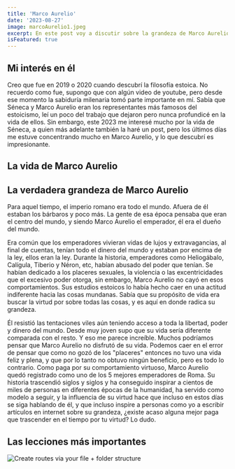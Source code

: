 ```yaml
---
title: 'Marco Aurelio'
date: '2023-08-27'
image: marcoAurelio1.jpeg
excerpt: En este post voy a discutir sobre la grandeza de Marco Aurelio, en español, porque este tema lo amerita.
isFeatured: true
---
```



## Mi interés en él

Creo que fue en 2019 o 2020 cuando descubrí la filosofía estoica. No recuerdo como fue, supongo que con algún video de youtube, pero desde ese momento la sabiduría milenaria tomó parte importante en mí. Sabía que Séneca y Marco Aurelio eran los representantes más famosos del estoicismo, leí un poco del trabajo que dejaron pero nunca profundicé en la vida de ellos. Sin embargo, este 2023 me interesé mucho por la vida de Séneca, a quien más adelante también la haré un post, pero los últimos días me estuve concentrando mucho en Marco Aurelio, y lo que descubrí es impresionante.

## La vida de Marco Aurelio

## La verdadera grandeza de Marco Aurelio 

Para aquel tiempo, el imperio romano era todo el mundo. Afuera de él estaban los bárbaros y poco más. La gente de esa época pensaba que eran el centro del mundo, y siendo Marco Aurelio el emperador, él era el dueño del mundo.

Era común que los emperadores vivieran vidas de lujos y extravagancias, al final de cuentas, tenían todo el dinero del mundo y estaban por encima de la ley, ellos eran la ley. Durante la historia, emperadores como Heliogábalo, Calígula, Tiberio y Néron, etc, habían abusado del poder que tenían. Se habían dedicado a los placeres sexuales, la violencia o las excentricidades que el excesivo poder otorga, sin embargo, Marco Aurelio no cayó en esos comportamientos. Sus estudios estoicos lo había hecho caer en una actitud indiferente hacia las cosas mundanas. Sabía que su propósito de vida era buscar la virtud por sobre todas las cosas, y es aquí en donde radica su grandeza.

Él resistió las tentaciones viles aún teniendo acceso a toda la libertad, poder y dinero del mundo. Desde muy joven supo que su vida sería diferente comparada con el resto. Y eso me parece increíble. Muchos podríamos pensar que Marco Aurelio no disfrutó de su vida. Podemos caer en el error de pensar que como no gozó de los "placeres" entonces no tuvo una vida feliz y plena, y que por lo tanto no obtuvo ningún beneficio, pero es todo lo contrario. Como paga por su comportamiento virtuoso, Marco Aurelio quedó registrado como uno de los 5 mejores emperadores de Roma. Su historia trascendió siglos y siglos y ha conseguido inspirar a cientos de miles de personas en diferentes épocas de la humanidad, ha servido como modelo a seguir, y la influencia de su virtud hace que incluso en estos días se siga hablando de él, y que incluso inspire a personas como yo a escribir artículos en internet sobre su grandeza, ¿existe acaso alguna mejor paga que trascender en el tiempo por tu virtud? Lo dudo.

## Las lecciones más importantes


![Create routes via your file + folder structure](garcia1.jpeg)

